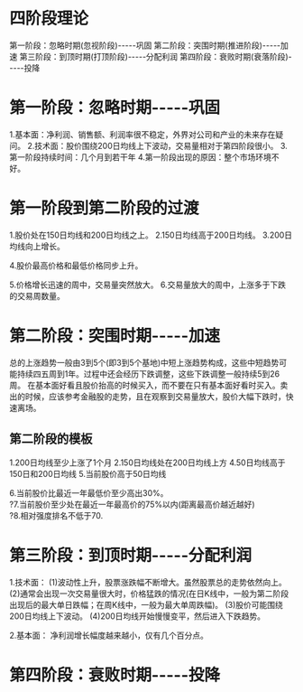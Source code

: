 # 四阶段理论
第一阶段：忽略时期(忽视阶段)-----巩固
第二阶段：突围时期(推进阶段)-----加速
第三阶段：到顶时期(打顶阶段)-----分配利润
第四阶段：衰败时期(衰落阶段)-----投降

# 第一阶段：忽略时期-----巩固
1.基本面：净利润、销售额、利润率很不稳定，外界对公司和产业的未来存在疑问。
2.技术面：股价围绕200日均线上下波动，交易量相对于第四阶段很小。
3.第一阶段持续时间：几个月到若干年
4.第一阶段出现的原因：整个市场环境不好。

# 第一阶段到第二阶段的过渡
1.股价处在150日均线和200日均线之上。
2.150日均线高于200日均线。
3.200日均线向上增长。

4.股价最高价格和最低价格同步上升。

5.价格增长迅速的周中，交易量突然放大。
6.交易量放大的周中，上涨多于下跌的交易周数量。

# 第二阶段：突围时期-----加速
总的上涨趋势一般由3到5个(即3到5个基地)中短上涨趋势构成，这些中短趋势可能持续四五周到1年。过程中还会经历下跌调整，这些下跌调整一般持续5到26周。 在基本面好看且股价抬高的时候买入，而不要在只有基本面好看时买入。卖出的时候，应该参考金融股的走势，且在观察到交易量放大，股价大幅下跌时，快速离场。

## 第二阶段的模板
1.200日均线至少上涨了1个月
2.150日均线处在200日均线上方
4.50日均线高于150日和200日均线
5.当前股价高于50日均线

6.当前股价比最近一年最低价至少高出30%。    
?7.当前股价至少处在最近一年最高价的75%以内(距离最高价越近越好)    
?8.相对强度排名不低于70.      

# 第三阶段：到顶时期-----分配利润
1.技术面：
(1)波动性上升，股票涨跌幅不断增大。虽然股票总的走势依然向上。
(2)通常会出现一次交易量很大时，价格猛跌的情况(在日K线中，一般为第二阶段出现后的最大单日跌幅；在周K线中，一般为最大单周跌幅)。
(3)股价可能围绕200日均线上下波动。
(4)200日均线开始慢慢变平，然后进入下跌趋势。

2.基本面：
净利润增长幅度越来越小，仅有几个百分点。
# 第四阶段：衰败时期-----投降
